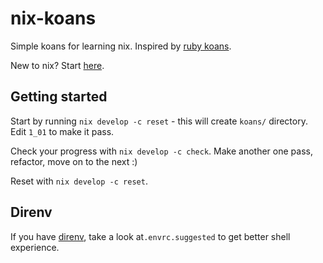 # nix-koans
Simple koans for learning nix. Inspired by [ruby koans](https://www.rubykoans.com).

New to nix? Start [here](nix_INTRO.md).

## Getting started

Start by running `nix develop -c reset` - this will create `koans/` directory. Edit `1_01` to make it pass.

Check your progress with `nix develop -c check`. Make another one pass, refactor, move on to the next :)

Reset with `nix develop -c reset`.

## Direnv

If you have [direnv](direnv.net), take a look at`.envrc.suggested` to get better shell experience.

